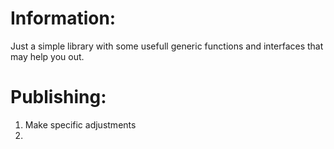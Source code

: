 # Information:

Just a simple library with some usefull generic functions and interfaces that may help you out.

# Publishing:
1. Make specific adjustments
2. 